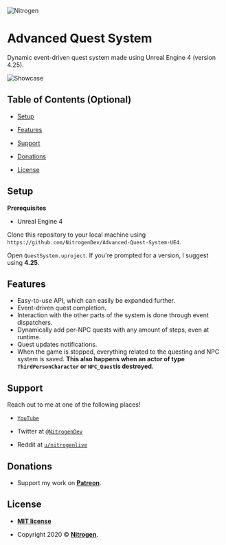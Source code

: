 ![Nitrogen](https://user-images.githubusercontent.com/44950964/90797265-1852f980-e319-11ea-9fb7-75ca65154392.png)


# Advanced Quest System

Dynamic event-driven quest system made using Unreal Engine 4 (version 4.25).

![Showcase](Images/Showcase.gif)

## Table of Contents (Optional)

-  [Setup](#setup)

-  [Features](#features)

-  [Support](#support)

-  [Donations](#donations)

-  [License](#license)

## Setup

**Prerequisites** 
* Unreal Engine 4

Clone this repository to your local machine using `https://github.com/NitrogenDev/Advanced-Quest-System-UE4`.

Open `QuestSystem.uproject`. If you're prompted for a version, I suggest using **4.25**.

## Features
* Easy-to-use API, which can easily be expanded further.
* Event-driven quest completion.
* Interaction with the other parts of the system is done through event dispatchers.
* Dynamically add per-NPC quests with any amount of steps, even at runtime.
* Quest updates notifications.
* When the game is stopped, everything related to the questing and NPC system is saved. **This also happens when an actor of type `ThirdPersonCharacter` or `NPC_Quest`is destroyed.**

## Support

Reach out to me at one of the following places!

- <a  href="https://www.youtube.com/c/nitrogendev"  target="_blank">`YouTube`</a>

- Twitter at <a href="https://twitter.com/nitrogendev"  target="_blank">`@NitrogenDev`</a>

- Reddit at <a href="https://www.reddit.com/user/nitrogenlive"  target="_blank">`u/nitrogenlive`</a>
  
## Donations

- Support my work on **<a  href="https://www.patreon.com/NitrogenDev"  target="_blank">Patreon</a>**.
  
## License

-  **[MIT license](http://opensource.org/licenses/mit-license.php)**

- Copyright 2020 © **<a  href="https://www.youtube.com/c/nitrogendev"  target="_blank">Nitrogen</a>**.
